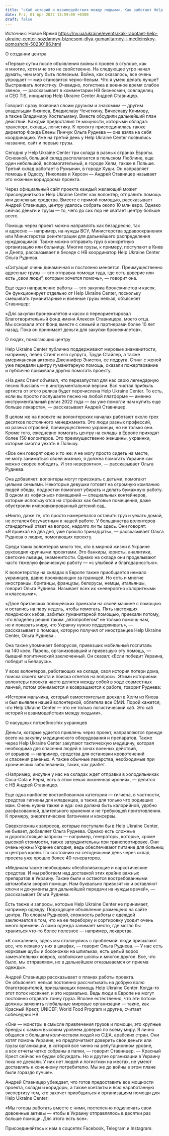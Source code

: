 ```yaml
---
title: "«Хаб историй и взаимодействия между людьми». Как работает Help Ukraine Center — проект, собирающий помощь для украинцев"
date: Fri, 01 Apr 2022 13:59:00 +0300
draft: false
---
```

Источник: Новое Время https://nv.ua/ukraine/events/kak-rabotaet-help-ukraine-center-sozdannyy-biznesom-dlya-gumanitarnoy-i-medicinskoy-pomoshchi-50230186.html


О создании центра

«Первые сутки после объявления войны я провел в ступоре, как и многие, хотя мне это не свойственно. На следующее утро начал думать, чем могу быть полезным. Война, как оказалось, все очень упрощает — мир становится черно-белым. Что я умею делать лучше? Выстраивать логистику. Очевидно, логистика в военное время слабое звено», — рассказывает в комментарии НВ бизнесмен, совладелец и СЕО TIS, инициатор Help Ukraine Center Андрей Ставницер.

Говорит: сразу позвонил своим друзьям и знакомым — другим владельцам бизнеса, Владиславу Чечеткину, Вячеславу Климову, а также Владимиру Костельману. Вместе обсудили дальнейший план действий. Каждый предоставил те мощности, которыми обладал: транспорт, склады, логистику. К проекту присоединилась также директор Фонда Елены Пинчук Ольга Руднева — она взяла на себя координацию. Уже на третий день у Help Ukraine Center появились название, сайт и первые грузы.

Сегодня у Help Ukraine Center три склада в разных странах Европы. Основной, большой склад располагается в польском Люблине, еще один небольшой, вспомогательный, в городе Хелм, также в Польше. Третий склад работает в Румынии, в городе Хуши. Он направляет помощь в Одессу, Николаев и Херсон — Андрей Ставницер называет это «южным коридором» проекта.

Через официальный сайт проекта каждый желающий может присоединиться к Help Ukraine Center как волонтер, отправить помощь или денежные средства. Вместе с прямой помощью, рассказывает Андрей Ставницер, центру удалось собрать около 10 млн евро. Однако сейчас деньги и грузы — то, чего до сих пор не хватает центру больше всего.

Помощь через проект можно направлять как безадресно, так и адресно — например, на нужды ВСУ, Министерства здравоохранения или Министерства реинтеграции для дальнейшего распределения нуждающимся. Также можно отправить груз в конкретную организацию или больницу. Многие грузы, к примеру, поступают в Киев и Днепр, рассказывает в беседе с НВ координатор Help Ukraine Center Ольга Руднева.

«Ситуация очень динамичная и постоянно меняется. Преимущественно адресные грузы — это отправка помощи туда, где есть доверие или есть „свои люди“, которым хочется помочь», — говорит она.

Еще одно направление работы — это закупка бронежилетов и касок. Он функционирует отдельно от Help Ukraine Center, поскольку смешивать гуманитарные и военные грузы нельзя, объясняет Ставницер:

«Для закупки бронежилетов и касок я переориентировал Благотворительный фонд имени Алексея Ставницера, моего отца. Мы основали этот Фонд вместе с семьей и партнерами более 10 лет назад. Пока он принимает деньги для закупки бронежилетов».

О людях, помогающих центру

Help Ukraine Center публично поддерживают мировые знаменитости, например, певец Стинг и его супруга, Труди Стайлер, а также американская актриса Дженнифер Энистон, ее подруга. Стинг с женой уже передали центру гуманитарную помощь, оказали пожертвование и публично призывали других помогать проекту.

«На днях Стинг объявил, что перезапустил для нас свою легендарную песню Russians — в инструментальной версии. Вся чистая прибыль артиста от этого релиза будет перечислена Help Ukraine Center. То есть, если вы просто послушаете песню на любой платформе — именно инструментальный релиз 2022 года — вы уже помогли нам купить еще больше лекарств», — рассказывает Андрей Ставницер.

В целом же на проекте на волонтерских началах работают около трех десятков постоянного менеджмента. Это люди разных профессий, из разных отраслей, преимущественно украинцы, но не только они. Кроме того, ежедневно помогать центру на склады в Европе приходят более 150 волонтеров. Это преимущественно женщины, украинки, которые смогли уехать в Польшу.

«Все они говорят одно и то же: я не могу просто сидеть на месте, не могу заниматься своей жизнью, я должна помогать Украине как можно скорее победить. И это невероятно», — рассказывает Ольга Руднева.

Она добавляет: волонтеры могут приезжать с детьми, помогают целыми семьями. Некоторые девушки готовят на огромную компанию людей обеды, подростки помогают убирать и делать бумажную работу. В одном из «офисных» помещений — специальных контейнеров, которые используются на стройках как бытовые помещения, даже обустроили импровизированный детский сад.

«Никто, даже те, кто просто намеревался оставить груз и уехать домой, не остался безучастным к нашей работе. У большинства волонтеров стандартный ответ на вопрос, надолго ли ты здесь. Они говорят: «Я приехал на два дня, уже прошло тринадцать», — рассказывает Ольга Руднева о людях, помогающих проекту.

Среди таких волонтеров много тех, кто в мирной жизни в Украине руководил крупными проектами. Это банкиры, юристы, аналитики, светские львицы, знаменитости. Однако на складе они проделывают часто тяжелую физическую работу — «с улыбкой и благодарностью».

К волонтерству на складах в Европе также приобщается немало украинцев, давно проживающих за границей. Но есть и многие иностранцы: британцы, французы, белорусы, немцы, итальянцы, говорит Ольга Руднева. Называет всех их «невероятно колоритными и классными».

«Двое британских полицейских приехали на своей машине с помощью и остались на пару недель, чтобы помогать. Пять настоящих лондонских кэбов, забитых гуманитарной помощью, приехали потому, что владелец решил таким „автопробегом“ не только помочь нам, но и показать миру, что Украину нужно поддерживать», — рассказывает о помощи, которую получил от иностранцев Help Ukraine Center, Ольга Руднева .

Она также упоминает белорусов, привезших мобильный госпиталь на 140 коек. Парень, организовавший и привезшую эту помощь, — бывший политический заключенный. Он сказал: «Если победит Украина, победит и Беларусь».

У всех волонтеров, работающих на складе, своя история потери дома, поиска своего места и поиска ответов на вопросы. Этими историями волонтеры проекта часто делятся между собой в ходе совместных ланчей, потом обнимаются и возвращаются к работе, говорит Руднева:

«История мальчика, который самостоятельно доехал в Хелм из Киева и был выявлен нашей волонтеркой, облетела все СМИ. Порой кажется, что Help Ukraine Center — это не только логистический хаб. Это хаб историй и взаимодействия между людьми».

О насущных потребностях украинцев

Деньги, которые удается привлечь через проект, направляются прежде всего на закупку медицинского оборудования и препаратов. Также через Help Ukraine Center закупают тактическую медицину, которая необходима для спасения людей в зонах военных действий, от взрывов — например, средства для остановки кровотечений и спасения раненых. А также обычные лекарства, необходимые при хронических заболеваниях, таких, как диабет.

«Например, инсулин у нас на складах ждет отправки в холодильниках Coca-Cola и Pepsi, есть в этом некая жизненная ирония», — делится с НВ Андрей Ставницер.

Еще одна наиболее востребованная категория — гигиена, в частности, средства гигиены для младенцев, а также для только что родивших мам. Очень нужна также и еда: она должна быть калорийной, удобно расфасованной, длительного хранения и не требующей приготовления. К примеру, энергетические батончики и консервы.

Сверхсложных запросов, которые поступали бы в Help Ukraine Center, не бывает, добавляет Ольга Руднева. Однако есть сложные и дорогостоящие запросы — например, генераторы, которые, кроме высокой стоимости, также затруднительны при транспортировке. Они очень нужны Украине сегодня, ведь обеспечивают питание для больниц и центров крови. По состоянию на сегодняшний день через склад проекта уже прошло более 40 генераторов.

«Медикам также необходимы обезболивающие и наркотические средства. И мы работаем над доставкой этих крайне важных препаратов в Украину. Также были и остаются востребованными автомобили скорой помощи. Нам буквально привозят их и оставляют ключи и документы для дальнейшей передачи на нужды врачей», — рассказывает Ольга Руднева.

Есть также и запросы, которые Help Ukraine Center не принимает, например одежду. Подходящее объявление размещено на сайте центра. По словам Рудневой, сложность работы с одеждой заключается в том, что на ее переборку и сортировку уходит очень много времени. А сама одежда занимает место, где могло бы храниться что-то более полезное — например, лекарства.

«К сожалению, здесь мы столкнулись с проблемой: люди присылают все, что лежало у них в шкафах, — говорит Ольга Руднева. — У нас есть норковые шубы и босоножки на шпильках, есть целый ворох замечательных ковров, ковбойские шляпы и многое другое. Все, что было, мы отправляем, но в дальнейшем отказываемся от приема одежды».

Андрей Ставницер рассказывает о планах работы проекта. Он объясняет: нельзя постоянно рассчитывать на добрую волю благотворителей, присылающих помощь Help Ukraine Center. Когда-то этот поток иссякнет, и это нормально. Ведь люди в Европе не могут постоянно отдавать тонну груза. Вполне естественно, что эти потоки должны заменить глобальные мировые организации — такие, как Красный Крест, UNICEF, World Food Program и другие, считает собеседник НВ.

«Они — монстры в смысле привлечения грузов и помощи, это крупные бренды с самым высоким уровнем доверия по всему миру. Я лично общался с большим количеством людей из США, арабских стран. Они хотят помочь Украине, но предпочитают доверить свои деньги или грузы организации, в которой все чинно на репутационном уровне, а все отчеты четко собраны в папки, — говорит Ставницер. — Красный Крест сейчас не будем обсуждать. Но и другие организации в Украину пока не доехали. У них нет людей и логистики на местах, не умеют доставлять к конечному потребителю. Мы же до войны в этом плане были гораздо лучше».

Андрей Ставницер убеждает, что готов предоставить все мощности проекта, склады и коридоры, а также контакты и всю наработанную экспертизу тем, кто захочет приобщиться к организациям помощи для Help Ukraine Center:

«Мы готовы работать вместе с ними, постепенно подключать свои довоенные активы — чтобы в Украину отправлялось в десятки раз больше помощи. Для этого есть все».

Присоединяйтесь к нам в соцсетях Facebook, Telegram и Instagram.
